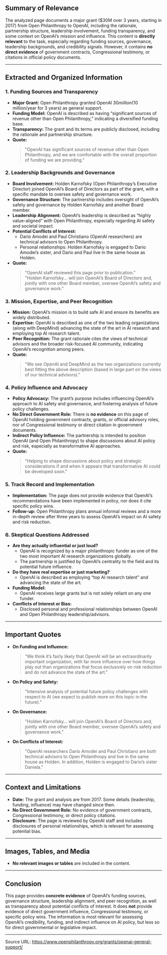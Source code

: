 ## Summary of Relevance

The analyzed page documents a major grant ($30M over 3 years, starting in 2017) from Open Philanthropy to OpenAI, including the rationale, partnership structure, leadership involvement, funding transparency, and some context on OpenAI’s mission and influence. This content is **directly relevant** to the task, especially regarding funding sources, governance, leadership backgrounds, and credibility signals. However, it contains **no direct evidence** of government contracts, Congressional testimony, or citations in official policy documents.

---

## Extracted and Organized Information

### 1. **Funding Sources and Transparency**

- **Major Grant:** Open Philanthropy granted OpenAI $30 million ($10 million/year for 3 years) as general support.
- **Funding Model:** OpenAI is described as having “significant sources of revenue other than Open Philanthropy,” indicating a diversified funding base.
- **Transparency:** The grant and its terms are publicly disclosed, including the rationale and partnership structure.
- **Quote:**  
  > "OpenAI has significant sources of revenue other than Open Philanthropy, and we are comfortable with the overall proportion of funding we are providing."

### 2. **Leadership Backgrounds and Governance**

- **Board Involvement:** Holden Karnofsky (Open Philanthropy’s Executive Director) joined OpenAI’s Board of Directors as part of the grant, with a specific mandate to oversee safety and governance work.
- **Governance Structure:** The partnership includes oversight of OpenAI’s safety and governance by Holden Karnofsky and another Board member.
- **Leadership Alignment:** OpenAI’s leadership is described as “highly value-aligned” with Open Philanthropy, especially regarding AI safety and societal impact.
- **Potential Conflicts of Interest:**  
  - Dario Amodei and Paul Christiano (OpenAI researchers) are technical advisors to Open Philanthropy.
  - Personal relationships: Holden Karnofsky is engaged to Dario Amodei’s sister, and Dario and Paul live in the same house as Holden.
- **Quote:**  
  > "OpenAI staff reviewed this page prior to publication."  
  > "Holden Karnofsky... will join OpenAI’s Board of Directors and, jointly with one other Board member, oversee OpenAI’s safety and governance work."

### 3. **Mission, Expertise, and Peer Recognition**

- **Mission:** OpenAI’s mission is to build safe AI and ensure its benefits are widely distributed.
- **Expertise:** OpenAI is described as one of the two leading organizations (along with DeepMind) advancing the state of the art in AI research and employing top AI research talent.
- **Peer Recognition:** The grant rationale cites the views of technical advisors and the broader risk-focused AI community, indicating OpenAI’s recognition among peers.
- **Quote:**  
  > "We see OpenAI and DeepMind as the two organizations currently best fitting the above description (based in large part on the views of our technical advisors)."

### 4. **Policy Influence and Advocacy**

- **Policy Advocacy:** The grant’s purpose includes influencing OpenAI’s approach to AI safety and governance, and fostering analysis of future policy challenges.
- **No Direct Government Role:** There is **no evidence** on this page of OpenAI holding government contracts, grants, or official advisory roles, nor of Congressional testimony or direct citation in government documents.
- **Indirect Policy Influence:** The partnership is intended to position OpenAI (and Open Philanthropy) to shape discussions about AI policy and risk, especially as transformative AI approaches.
- **Quote:**  
  > "Helping to shape discussions about policy and strategic considerations if and when it appears that transformative AI could be developed soon."

### 5. **Track Record and Implementation**

- **Implementation:** The page does not provide evidence that OpenAI’s recommendations have been implemented in policy, nor does it cite specific policy wins.
- **Follow-up:** Open Philanthropy plans annual informal reviews and a more in-depth review after three years to assess OpenAI’s impact on AI safety and risk reduction.

### 6. **Skeptical Questions Addressed**

- **Are they actually influential or just loud?**  
  - OpenAI is recognized by a major philanthropic funder as one of the two most important AI research organizations globally.
  - The partnership is justified by OpenAI’s centrality to the field and its potential future influence.
- **Do they have real expertise or just marketing?**  
  - OpenAI is described as employing “top AI research talent” and advancing the state of the art.
- **Funding Model:**  
  - OpenAI receives large grants but is not solely reliant on any one funder.
- **Conflicts of Interest or Bias:**  
  - Disclosed personal and professional relationships between OpenAI and Open Philanthropy leadership/advisors.

---

## Important Quotes

- **On Funding and Influence:**  
  > "We think it’s fairly likely that OpenAI will be an extraordinarily important organization, with far more influence over how things play out than organizations that focus exclusively on risk reduction and do not advance the state of the art."
- **On Policy and Safety:**  
  > "Intensive analysis of potential future policy challenges with respect to AI (we expect to publish more on this topic in the future)."
- **On Governance:**  
  > "Holden Karnofsky... will join OpenAI’s Board of Directors and, jointly with one other Board member, oversee OpenAI’s safety and governance work."
- **On Conflicts of Interest:**  
  > "OpenAI researchers Dario Amodei and Paul Christiano are both technical advisors to Open Philanthropy and live in the same house as Holden. In addition, Holden is engaged to Dario’s sister Daniela."

---

## Context and Limitations

- **Date:** The grant and analysis are from 2017. Some details (leadership, funding, influence) may have changed since then.
- **No Direct Government Role:** No evidence of government contracts, Congressional testimony, or direct policy citations.
- **Disclosure:** The page is reviewed by OpenAI staff and includes disclosures of personal relationships, which is relevant for assessing potential bias.

---

## Images, Tables, and Media

- **No relevant images or tables** are included in the content.

---

## Conclusion

This page provides **concrete evidence** of OpenAI’s funding sources, governance structure, leadership alignment, and peer recognition, as well as transparency about potential conflicts of interest. It does **not** provide evidence of direct government influence, Congressional testimony, or specific policy wins. The information is most relevant for assessing OpenAI’s credibility, funding, and indirect influence on AI policy, but less so for direct governmental or legislative impact.

---

Source URL: https://www.openphilanthropy.org/grants/openai-general-support/